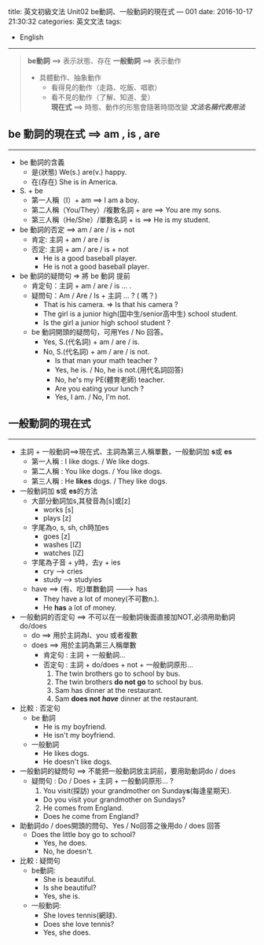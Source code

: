 title: 英文初級文法 Unit02 be動詞、一般動詞的現在式 — 001 
date: 2016-10-17 21:30:32
categories: 英文文法 
tags:
- English 

---
> **be動詞** ==> 表示狀態、存在
> **一般動詞** ==> 表示動作
>   - 具體動作、抽象動作
>       - 看得見的動作（走路、吃飯、唱歌）
>       - 看不見的動作（了解、知道、愛）     
> **現在式** ==> 時態、動作的形態會隨著時間改變 
> _**文法名稱代表用法**_

<!--more-->

## be 動詞的現在式 ==> am , is , are
---

- be 動詞的含義
    - 是(狀態) We(s.) are(v.) happy.
    - 在(存在) She is in America.
- S. + be
    - 第一人稱（I）+ am ==>  I am a boy.
    - 第二人稱（You/They）/複數名詞 + are ==>  You are my sons.
    - 第三人稱（He/She）/單數名詞 + is ==>  He is my student.
- be 動詞的否定 ==> am / are / is + not
    - 肯定: 主詞 + am / are / is
    - 否定: 主詞 + am / are / is + not
        - He is a good baseball player.
        - He is not a good baseball player.
- be 動詞的疑問句 => 將 be 動詞 提前
    - 肯定句：主詞 + am / are / is ... .
    - 疑問句：Am / Are / Is + 主詞 ... ? ( 嗎？)
        - That is his camera.  => Is that his camera ?
        - The girl is a junior high(囯中生/senior高中生) school student.
        - Is the girl a junior high school student ?
    - be 動詞開頭的疑問句，可用Yes / No 回答。
        - Yes, S.(代名詞) + am / are / is.
        - No, S.(代名詞) + am / are / is not.
            - Is that man your math teacher ?
            - Yes, he is. / No, he is not.(用代名詞回答)
            - No, he's my PE(體育老師) teacher.
            - Are you eating your lunch ?
            - Yes, I am. / No, I'm not.

## 一般動詞的現在式
---

- 主詞 + 一般動詞==>現在式、主詞為第三人稱單數，一般動詞加 **s**或 **es**
    - 第一人稱 : I like dogs. / We like dogs.
    - 第二人稱 : You like dogs. / You like dogs.
    - 第三人稱 : He **likes** dogs. / They like dogs.
- 一般動詞加 **s**或 **es**的方法
    - 大部分動詞加s,其發音為[s]或[z]
        - works [s]
        - plays [z]
    - 字尾為o, s, sh, ch時加es
        - goes [z]
        - washes [IZ]
        - watches [IZ]
    - 字尾為子音 + y時，去y + ies
        - cry --> cries
        - study --> studyies
    - have ==> (有、吃)單數動詞 ---> has
        - They have a lot of money(不可數n.).
        - He **has** a lot of money.
- 一般動詞的否定句 ==> 不可以在一般動詞後面直接加NOT,必須用助動詞do/does
    - do ==> 用於主詞為I、you 或者複數
    - does ==> 用於主詞為第三人稱單數
        - 肯定句 : 主詞 + 一般動詞...
        - 否定句 : 主詞 + do/does + not + 一般動詞原形...
            1. The twin brothers go to school by bus.
            2. The twin brothers **do not go** to school by bus.
            3. Sam has dinner at the restaurant.
            4. Sam **does not _have_** dinner at the restaurant.
- 比較 : 否定句
    - be 動詞
        - He is my boyfriend.
        - He isn't my boyfriend.
    - 一般動詞
        - He likes dogs.
        - He doesn't like dogs.
- 一般動詞的疑問句 ==> 不能把一般動詞放主詞前，要用助動詞do / does 
    - 疑問句 : Do / Does + 主詞 + 一般動詞原形... ?
        1. You visit(探訪) your grandmother on Sunday**s**(每逢星期天).
        - Do you visit your grandmother on Sundays?
        2. He comes from England.
        - Does he come from England?
- 助動詞do / does開頭的問句、Yes / No回答之後用do / does 回答
    - Does the little boy go to school?
        - Yes, he does.
        - No, he doesn't.
- 比較 : 疑問句
    - be動詞:
        - She is beautiful.
        - Is she beautiful?
        - Yes, she is.
    - 一般動詞:
        - She loves tennis(網球).
        - Does she love tennis?
        - Yes, she does.

    
    
    
    
    
